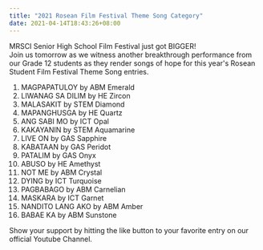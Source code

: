 ```yaml
---
title: "2021 Rosean Film Festival Theme Song Category"
date: 2021-04-14T18:43:26+08:00
---
```

MRSCI Senior High School Film Festival just got BIGGER!\
Join us tomorrow as we witness another breakthrough performance from our Grade 12 students as they render songs of hope for this year's Rosean Student Film Festival Theme Song entries.

1. MAGPAPATULOY by ABM Emerald
2. LIWANAG SA DILIM by HE Zircon
3. MALASAKIT by STEM Diamond
4. MAPANGHUSGA by HE Quartz
5. ANG SABI MO by ICT Opal
6. KAKAYANIN by STEM Aquamarine
7. LIVE ON by GAS Sapphire
8. KABATAAN by GAS Peridot
9. PATALIM by GAS Onyx
10. ABUSO by HE Amethyst
11. NOT ME by ABM Crystal
12. DYING by ICT Turquoise
13. PAGBABAGO by ABM Carnelian
14. MASKARA by ICT Garnet
15. NANDITO LANG AKO by ABM Amber
16. BABAE KA by ABM Sunstone

Show your support by hitting the like button to your favorite entry on our official Youtube Channel.